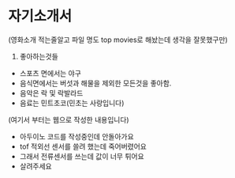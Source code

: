 # 자기소개서

(영화소개 적는줄알고 파일 명도 top movies로 해놨는데 생각을 잘못했구만)

1. 좋아하는것들
- 스포츠 면에서는 야구
- 음식면에서는 버섯과 해물을 제외한 모든것을 좋아함.
- 음악은 락 및 락발라드
- 음료는 민트초코(민초는 사랑입니다)

(여기서 부터는 웹으로 작성한 내용입니다)
- 아두이노 코드를 작성중인데 안돌아가요
- tof 적외선 센서를 쓸려 했는데 죽어버렸어요
- 그래서 전류센서를 쓰는데 값이 너무 튀어요
- 살려주세요
